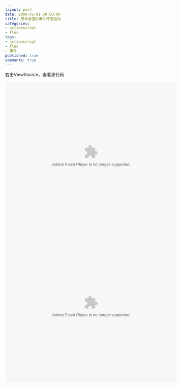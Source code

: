 ```yaml
---
layout: post
date: 2008-01-01 00:00:00
title: 简单易懂的事件传递结构
categories:
- actionscript
- flex
tags:
- actionscript
- flex
- 事件
published: true
comments: true
---
```

<p>右击ViewSource，查看源代码</p>

<p><object width="557" height="489" type="application/x-shockwave-flash"></object> <object width="557" height="489" data="http://www.rubenswieringa.com/blog/wp-content/uploads/2007/flexeventbubbling/main.swf" type="application/x-shockwave-flash"><param name="src" value="http://www.rubenswieringa.com/blog/wp-content/uploads/2007/flexeventbubbling/main.swf" /></object></p>
